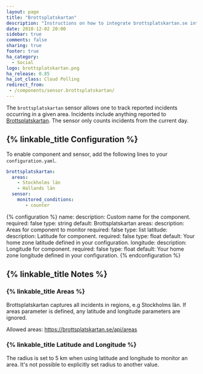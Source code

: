 ```yaml
---
layout: page
title: "Brottsplatskartan"
description: "Instructions on how to integrate brottsplatskartan.se into Home Assistant."
date: 2018-12-02 20:00
sidebar: true
comments: false
sharing: true
footer: true
ha_category:
  - Social
logo: brottsplatskartan.png
ha_release: 0.85
ha_iot_class: Cloud Polling
redirect_from:
 - /components/sensor.brottsplatskartan/
---
```


The `brottsplatskartan` sensor allows one to track reported incidents occurring in a given area. Incidents include anything reported to [Brottsplatskartan](https://brottsplatskartan.se). The sensor only counts incidents from the current day.

## {% linkable_title Configuration %}

To enable component and sensor, add the following lines to your `configuration.yaml`.

```yaml
brottsplatskartan:
  areas:
    - Stockholms län
    - Hallands län
  sensor:
    monitored_conditions:
       - counter
```

{% configuration %}
name:
  description: Custom name for the component.
  required: false
  type: string
  default: Brottsplatskartan
areas:
  description: Areas for component to monitor
  required: false
  type: list
latitude:
  description: Latitude for component.
  required: false
  type: float
  default: Your home zone latitude defined in your configuration.
longitude:
  description: Longitude for component.
  required: false
  type: float
  default: Your home zone longitude defined in your configuration.
{% endconfiguration %}


## {% linkable_title Notes %}

### {% linkable_title Areas %}

Brottsplatskartan captures all incidents in regions, e.g Stockholms län. If areas parameter is defined, any latitude and longitude parameters are ignored.

Allowed areas: https://brottsplatskartan.se/api/areas


### {% linkable_title Latitude and Longitude %}

The radius is set to 5 km when using latitude and longitude to monitor an area. It's not possible to explicitly set radius to another value.
